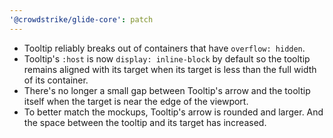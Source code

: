 ```yaml
---
'@crowdstrike/glide-core': patch
---
```


- Tooltip reliably breaks out of containers that have `overflow: hidden`.
- Tooltip's `:host` is now `display: inline-block` by default so the tooltip remains aligned with its target when its target is less than the full width of its container.
- There's no longer a small gap between Tooltip's arrow and the tooltip itself when the target is near the edge of the viewport.
- To better match the mockups, Tooltip's arrow is rounded and larger. And the space between the tooltip and its target has increased.
